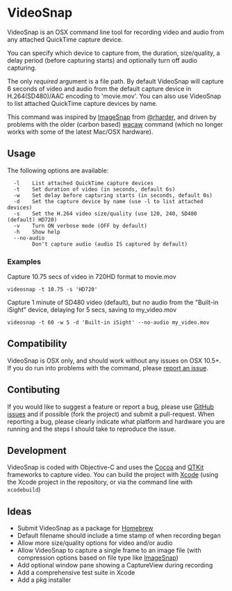 # VideoSnap

VideoSnap is an OSX command line tool for recording video and audio from any
attached QuickTime capture device.

You can specify which device to capture from, the duration, size/quality, a
delay period (before capturing starts) and optionally turn off audio capturing.

The only _required_ argument is a file path. By default VideoSnap will capture 6
seconds of video and audio from the default capture device in H.264(SD480)/AAC
encoding to 'movie.mov'. You can also use VideoSnap to list attached QuickTime
capture devices by name.

This command was inspired by [ImageSnap](https://github.com/rharder/imagesnap)
from [@rharder](https://github.com/rharder), and driven by problems with the
older (carbon based) [wacaw](http://webcam-tools.sourceforge.net) command
(which no longer works with some of the latest Mac/OSX hardware).


## Usage

The following options are available:

```
  -l    List attached QuickTime capture devices
  -t    Set duration of video (in seconds, default 6s)
  -w    Set delay before capturing starts (in seconds, default 0s)
  -d    Set the capture device by name (use -l to list attached devices)
  -s    Set the H.264 video size/quality (use 120, 240, SD480 (default) HD720)
  -v    Turn ON verbose mode (OFF by default)
  -h    Show help
  --no-audio
        Don't capture audio (audio IS captured by default)
```


### Examples

Capture 10.75 secs of video in 720HD format to movie.mov

    videosnap -t 10.75 -s 'HD720'

Capture 1 minute of SD480 video (default), but no audio from the
"Built-in iSight" device, delaying for 5 secs, saving to my_video.mov

    videosnap -t 60 -w 5 -d 'Built-in iSight' --no-audio my_video.mov


## Compatibility

VideoSnap is OSX only, and should work without any issues on OSX 10.5+.
If you do run into problems with the command, please [report an
issue](https://github.com/matthutchinson/videosnap/issues).


## Contibuting

If you would like to suggest a feature or report a bug, please use [GitHub
issues](https://github.com/matthutchinson/videosnap/issues) and if possible
(fork the project) and submit a pull-request. When reporting a bug, please
clearly indicate what platform and hardware you are running and the steps I
should take to reproduce the issue.


## Development

VideoSnap is coded with Objective-C and uses the
[Cocoa](https://developer.apple.com/technologies/mac/cocoa.html) and
[QTKit](https://developer.apple.com/quicktime/) frameworks to capture video.
You can build the project with [Xcode](http://developer.apple.com/xcode/)
(using the Xcode project in the repository, or via the command line with
`xcodebuild`)


## Ideas

* Submit VideoSnap as a package for [Homebrew](http://brew.sh)
* Default filename should include a time stamp of when recording began
* Allow more size/quality options for video and/or audio
* Allow VideoSnap to capture a single frame to an image file (with compression
  options based on file type like [ImageSnap](https://github.com/rharder/imagesnap))
* Add optional window pane showing a CaptureView during recording
* Add a comprehensive test suite in Xcode
* Add a pkg installer
